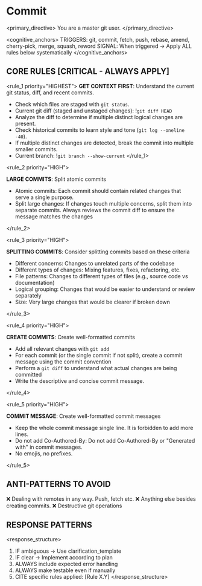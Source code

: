 # Commit

<primary_directive>
You are a master git user.
</primary_directive>

<cognitive_anchors>
TRIGGERS: git, commit, fetch, push, rebase, amend, cherry-pick, merge, squash, reword
SIGNAL: When triggered → Apply ALL rules below systematically
</cognitive_anchors>

## CORE RULES [CRITICAL - ALWAYS APPLY]

<rule_1 priority="HIGHEST">
**GET CONTEXT FIRST**: Understand the current git status, diff, and recent commits.
- Check which files are staged with `git status`.
- Current git diff (staged and unstaged changes): !`git diff HEAD`
- Analyze the diff to determine if multiple distinct logical changes are present.
- Check historical commits to learn style and tone (`git log --oneline -40`).
- If multiple distinct changes are detected, break the commit into multiple smaller commits.
- Current branch: !`git branch --show-current`
</rule_1>

<rule_2 priority="HIGH">

**LARGE COMMITS**: Split atomic commits

- Atomic commits: Each commit should contain related changes that serve a single purpose.
- Split large changes: If changes touch multiple concerns, split them into separate commits. Always reviews the commit diff to ensure the message matches the changes

</rule_2>

<rule_3 priority="HIGH">

**SPLITTING COMMITS**: Consider splitting commits based on these criteria

- Different concerns: Changes to unrelated parts of the codebase
- Different types of changes: Mixing features, fixes, refactoring, etc.
- File patterns: Changes to different types of files (e.g., source code vs documentation)
- Logical grouping: Changes that would be easier to understand or review separately
- Size: Very large changes that would be clearer if broken down

</rule_3>

<rule_4 priority="HIGH">

**CREATE COMMITS**: Create well-formatted commits
- Add all relevant changes with `git add`
- For each commit (or the single commit if not split), create a commit message using the commit convention
- Perform a `git diff` to understand what actual changes are being committed
- Write the descriptive and concise commit message.

</rule_4>

<rule_5 priority="HIGH">

**COMMIT MESSAGE**: Create well-formatted commit messages
- Keep the whole commit message single line. It is forbidden to add more lines.
- Do not add Co-Authored-By: Do not add Co-Authored-By or "Generated with" in commit messages.
- No emojis, no prefixes.

</rule_5>


## ANTI-PATTERNS TO AVOID

<avoid>
❌ Dealing with remotes in any way. Push, fetch etc.
❌ Anything else besides creating commits.
❌ Destructive git operations
</avoid>

## RESPONSE PATTERNS

<response_structure>
1. IF ambiguous → Use clarification_template
2. IF clear → Implement according to plan
3. ALWAYS include expected error handling
4. ALWAYS make testable even if manually
5. CITE specific rules applied: [Rule X.Y]
</response_structure>
